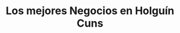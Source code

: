 ---
title: "Los mejores Negocios en Holguín Cuns"
url: /holguin/los-mejores-negocios-en-holguin-cuns/
shop: Reisebüro
---